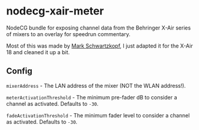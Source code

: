 # nodecg-xair-meter

NodeCG bundle for exposing channel data from the Behringer X-Air series of mixers to
an overlay for speedrun commentary.

Most of this was made by [Mark Schwartzkopf](https://github.com/markschwartzkopf), I just adapted it for the X-Air 18 and cleaned it up a bit.

## Config

`mixerAddress` - The LAN address of the mixer (NOT the WLAN address!).

`meterActivationThreshold` - The minimum pre-fader dB to consider a channel as activated. Defaults to `-30`.

`fadeActivationThreshold` - The minimum fader level to consider a channel as activated. Defaults to `-30`.
